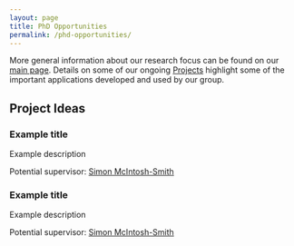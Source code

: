 ```yaml
---
layout: page
title: PhD Opportunities
permalink: /phd-opportunities/
---
```


More general information about our research focus can be found on our [main page]({{site.url}}).
Details on some of our ongoing [Projects](/projects) highlight some of the important applications developed and used by our group.

## Project Ideas

### Example title

Example description

Potential supervisor: [Simon McIntosh-Smith](mailto:simonm@cs.bris.ac.uk)


### Example title

Example description

Potential supervisor: [Simon McIntosh-Smith](mailto:simonm@cs.bris.ac.uk)

